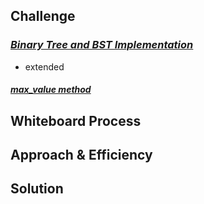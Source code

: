 
## Challenge
### <ins>*Binary Tree and BST Implementation*

- extended
#### <ins>*max_value method*

## Whiteboard Process


## Approach & Efficiency
<!-- What approach did you take? Why? What is the Big O space/time for this approach? -->

## Solution
<!-- Show how to run your code, and examples of it in action -->

